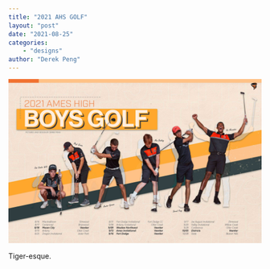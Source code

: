 ```yaml
---
title: "2021 AHS GOLF"
layout: "post"
date: "2021-08-25"
categories: 
    - "designs"
author: "Derek Peng"
---
```


![PSS](/images/2021boysgolf.jpg)

Tiger-esque.